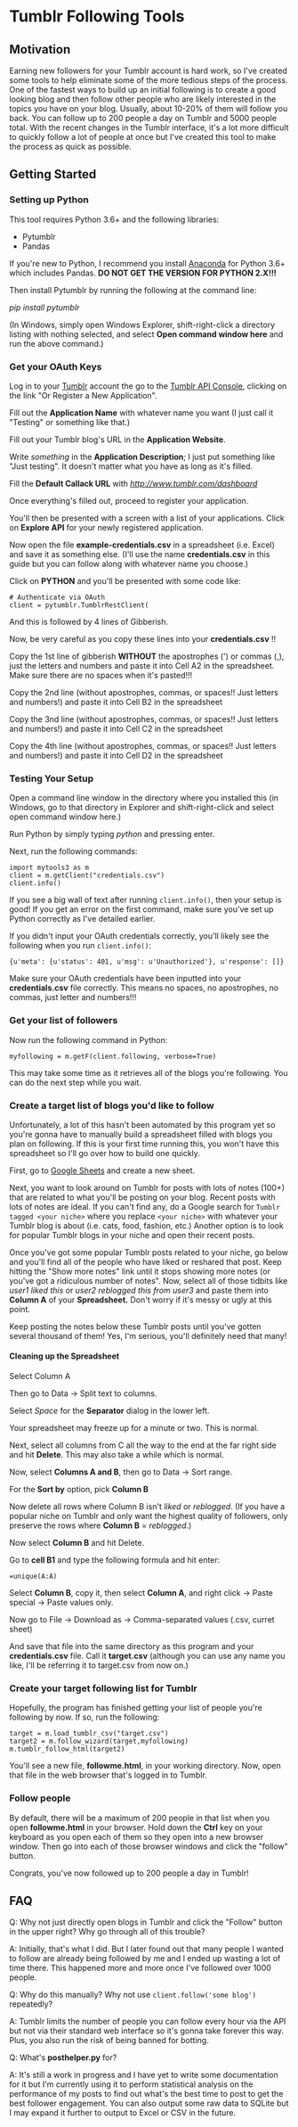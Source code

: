 # Tumblr Following Tools #

## Motivation ##

Earning new followers for your Tumblr account is hard work, so I've created some tools to help eliminate some of the more tedious steps of the process.  One of the fastest ways to build up an initial following is to create a good looking blog and then follow other people who are likely interested in the topics you have on your blog.  Usually, about 10-20% of them will follow you back.  You can follow up to 200 people a day on Tumblr and 5000 people total.  With the recent changes in the Tumblr interface, it's a lot more difficult to quickly follow a lot of people at once but I've created this tool to make the process as quick as possible.

## Getting Started ##


### Setting up Python ###

This tool requires Python 3.6+ and the following libraries:

- Pytumblr
- Pandas

If you're new to Python, I recommend you install [Anaconda](https://www.continuum.io/downloads) for Python 3.6+ which includes Pandas. **DO NOT GET THE VERSION FOR PYTHON 2.X!!!**

Then install Pytumblr by running the following at the command line:

_pip install pytumblr_

(In Windows, simply open Windows Explorer, shift-right-click a directory listing with nothing selected, and select **Open command window here** and run the above command.)

### Get your OAuth Keys ###

Log in to your [Tumblr](www.tumblr.com) account the go to the [Tumblr API Console](https://api.tumblr.com/console/calls/user/info), clicking on the link "Or Register a New Application".

Fill out the **Application Name** with whatever name you want (I just call it "Testing" or something like that.)

Fill out your Tumblr blog's URL in the **Application Website**.

Write _something_ in the **Application Description**; I just put something like "Just testing".  It doesn't matter what you have as long as it's filled.

Fill the **Default Callack URL** with _http://www.tumblr.com/dashboard_

Once everything's filled out, proceed to register your application.

You'll then be presented with a screen with a list of your applications. Click on **Explore API** for your newly registered application.

Now open the file **example-credentials.csv** in a spreadsheet (i.e. Excel) and save it as something else.  (I'll use the name **credentials.csv** in this guide but you can follow along with whatever name you choose.)

Click on **PYTHON** and you'll be presented with some code like:

```
# Authenticate via OAuth
client = pytumblr.TumblrRestClient(
```

And this is followed by 4 lines of Gibberish.

Now, be very careful as you copy these lines into your **credentials.csv** !!

Copy the 1st line of gibberish **WITHOUT** the apostrophes (') or commas (,), just the letters and numbers and paste it into Cell A2 in the spreadsheet.  Make sure there are no spaces when it's pasted!!!

Copy the 2nd line (without apostrophes, commas, or spaces!!  Just letters and numbers!) and paste it into Cell B2 in the spreadsheet

Copy the 3nd line (without apostrophes, commas, or spaces!!  Just letters and numbers!) and paste it into Cell C2 in the spreadsheet

Copy the 4th line (without apostrophes, commas, or spaces!!  Just letters and numbers!) and paste it into Cell D2 in the spreadsheet


### Testing Your Setup ###

Open a command line window in the directory where you installed this (in Windows, go to that directory in Explorer and shift-right-click and select open command window here.)

Run Python by simply typing _python_ and pressing enter.

Next, run the following commands:

```
import mytools3 as m
client = m.getClient("credentials.csv")
client.info()
```

If you see a big wall of text after running `client.info()`, then your setup is good!  If you get an error on the first command, make sure you've set up Python correctly as I've detailed earlier.

If you didn't input your OAuth credentials correctly, you'll likely see the following when you run `client.info()`:

`{u'meta': {u'status': 401, u'msg': u'Unauthorized'}, u'response': []}`

Make sure your OAuth credentials have been inputted into your **credentials.csv** file correctly.  This means no spaces, no apostrophes, no commas, just letter and numbers!!!


### Get your list of followers ###

Now run the following command in Python:

`myfollowing = m.getF(client.following, verbose=True)`

This may take some time as it retrieves all of the blogs you're following.  You can do the next step while you wait.

### Create a target list of blogs you'd like to follow ###

Unfortunately, a lot of this hasn't been automated by this program yet so you're gonna have to manually build a spreadsheet filled with blogs you plan on following.  If this is your first time running this, you won't have this spreadsheet so I'll go over how to build one quickly.

First, go to [Google Sheets](http://sheets.google.com) and create a new sheet.

Next, you want to look around on Tumblr for posts with lots of notes (100+) that are related to what you'll be posting on your blog.  Recent posts with lots of notes are ideal.  If you can't find any, do a Google search for `Tumblr tagged <your niche>` where you replace `<your niche>` with whatever your Tumblr blog is about (i.e. cats, food, fashion, etc.)  Another option is to look for popular Tumblr blogs in your niche and open their recent posts.

Once you've got some popular Tumblr posts related to your niche, go below and you'll find all of the people who have liked or reshared that post.  Keep hitting the "Show more notes" link until it stops showing more notes (or you've got a ridiculous number of notes".  Now, select all of those tidbits like _user1 liked this_ or _user2 reblogged this from user3_ and paste them into **Column A** of your **Spreadsheet.**  Don't worry if it's messy or ugly at this point.

Keep posting the notes below these Tumblr posts until you've gotten several thousand of them!  Yes, I'm serious, you'll definitely need that many!


#### Cleaning up the Spreadsheet ####

Select Column A

Then go to Data -> Split text to columns.

Select _Space_ for the **Separator** dialog in the lower left.

Your spreadsheet may freeze up for a minute or two.  This is normal.

Next, select all columns from C all the way to the end at the far right side and hit **Delete**.  This may also take a while which is normal.

Now, select **Columns A and B**, then go to Data -> Sort range.

For the **Sort by** option, pick **Column B**

Now delete all rows where Column B isn't _liked_ or _reblogged_.  (If you have a popular niche on Tumblr and only want the highest quality of followers, only preserve the rows where **Column B** = _reblogged_.)

Now select **Column B** and hit Delete.

Go to **cell B1** and type the following formula and hit enter:

`=unique(A:A)`

Select **Column B**, copy it, then select **Column A**, and right click -> Paste special -> Paste values only.

Now go to File -> Download as -> Comma-separated values (.csv, curret sheet)

And save that file into the same directory as this program and your **credentials.csv** file.  Call it **target.csv** (although you can use any name you like, I'll be referring it to target.csv from now on.)


### Create your target following list for Tumblr ###

Hopefully, the program has finished getting your list of people you're following by now.  If so, run the following:

```
target = m.load_tumblr_csv("target.csv")
target2 = m.follow_wizard(target,myfollowing)
m.tumblr_follow_html(target2)
```

You'll see a new file, **followme.html**, in your working directory.  Now, open that file in the web browser that's logged in to Tumblr.


### Follow people ###


By default, there will be a maximum of 200 people in that list when you open **followme.html** in your browser.  Hold down the **Ctrl** key on your keyboard as you open each of them so they open into a new browser window.  Then go into each of those browser windows and click the "follow" button.

Congrats, you've now followed up to 200 people a day in Tumblr!


## FAQ ##


Q: Why not just directly open blogs in Tumblr and click the "Follow" button in the upper right?  Why go through all of this trouble?

A: Initially, that's what I did.  But I later found out that many people I wanted to follow are already being followed by me and I ended up wasting a lot of time there.  This happened more and more once I've followed over 1000 people.

Q: Why do this manually?  Why not use `client.follow('some blog')` repeatedly?

A: Tumblr limits the number of people you can follow every hour via the API but not via their standard web interface so it's gonna take forever this way.  Plus, you also run the risk of being banned for botting.

Q: What's **posthelper.py** for?

A: It's still a work in progress and I have yet to write some documentation for it but I'm currently using it to perform statistical analysis on the performance of my posts to find out what's the best time to post to get the best follower engagement.  You can also output some raw data to SQLite but I may expand it further to output to Excel or CSV in the future.

